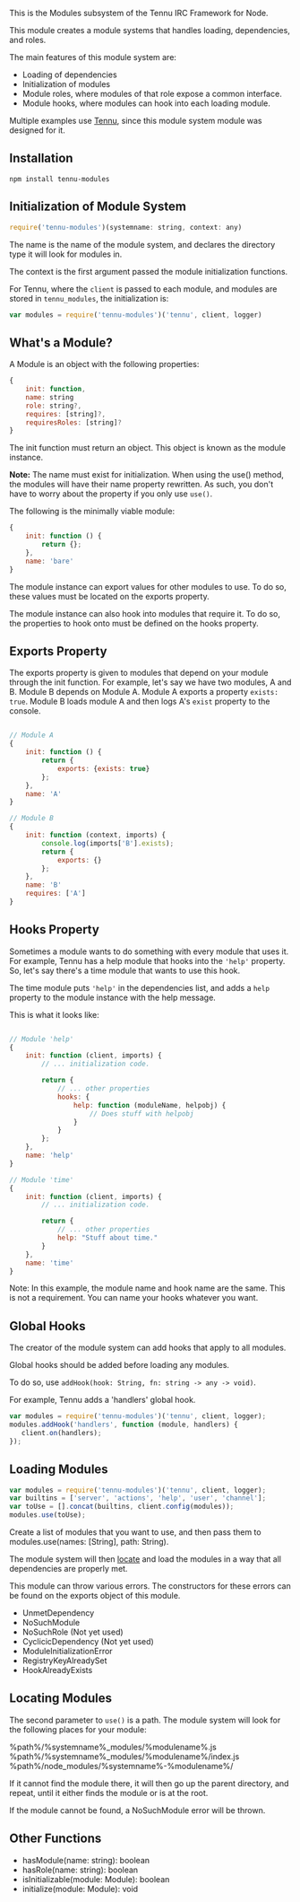 This is the Modules subsystem of the Tennu IRC Framework for Node.

This module creates a module systems that handles loading, dependencies, and roles.

The main features of this module system are:

* Loading of dependencies
* Initialization of modules
* Module roles, where modules of that role expose a common interface.
* Module hooks, where modules can hook into each loading module.

Multiple examples use [Tennu](https://github.com/Tennu/tennu), since this
module system module was designed for it.

## Installation

```
npm install tennu-modules
```

## Initialization of Module System

```javascript
require('tennu-modules')(systemname: string, context: any)
```

The name is the name of the module system, and declares the directory type it
will look for modules in.

The context is the first argument passed the module initialization functions.

For Tennu, where the `client` is passed to each module, 
and modules are stored in `tennu_modules`, the initialization is:

```javascript
var modules = require('tennu-modules')('tennu', client, logger)
```

## What's a Module?

A Module is an object with the following properties:

```javascript
{
    init: function,
    name: string
    role: string?,
    requires: [string]?,
    requiresRoles: [string]?
}
```

The init function must return an object. This object is known as the module instance.

**Note:** The name must exist for initialization. When using the use() method, the modules will
have their name property rewritten. As such, you don't have to worry about the property
if you only use `use()`.

The following is the minimally viable module:

```javascript
{
    init: function () {
        return {};
    },
    name: 'bare'
}
```

The module instance can export values for other modules to use. To do so, these
values must be located on the exports property.

The module instance can also hook into modules that require it. To do so, the properties
to hook onto must be defined on the hooks property.

## Exports Property

The exports property is given to modules that depend on your module through
the init function. For example, let's say we have two modules, A and B.
Module B depends on Module A. Module A exports a property `exists: true`.
Module B loads module A and then logs A's `exist` property to the console.

```javascript

// Module A
{
    init: function () {
        return {
            exports: {exists: true}
        };
    },
    name: 'A'
}

// Module B
{
    init: function (context, imports) {
        console.log(imports['B'].exists);
        return {
            exports: {}
        };
    },
    name: 'B'
    requires: ['A']
}
```

## Hooks Property

Sometimes a module wants to do something with every module that uses it.
For example, Tennu has a help module that hooks into the `'help'` property.
So, let's say there's a time module that wants to use this hook.

The time module puts `'help'` in the dependencies list, and adds a `help`
property to the module instance with the help message.

This is what it looks like:

```javascript

// Module 'help'
{
    init: function (client, imports) {
        // ... initialization code.

        return {
            // ... other properties
            hooks: {
                help: function (moduleName, helpobj) {
                    // Does stuff with helpobj
                }
            }
        };
    },
    name: 'help'
}

// Module 'time'
{
    init: function (client, imports) {
        // ... initialization code.

        return {
            // ... other properties
            help: "Stuff about time."
        }
    },
    name: 'time'
}
```

Note: In this example, the module name and hook name are the same.
This is not a requirement. You can name your hooks whatever you want.

## Global Hooks

The creator of the module system can add hooks that apply to all modules.

Global hooks should be added before loading any modules.

To do so, use `addHook(hook: String, fn: string -> any -> void)`.

For example, Tennu adds a 'handlers' global hook.

```javascript
var modules = require('tennu-modules')('tennu', client, logger);
modules.addHook('handlers', function (module, handlers) {
   client.on(handlers); 
});
```

## Loading Modules

```javascript
var modules = require('tennu-modules')('tennu', client, logger);
var builtins = ['server', 'actions', 'help', 'user', 'channel'];
var toUse = [].concat(builtins, client.config(modules));
modules.use(toUse);
```

Create a list of modules that you want to use, and then pass them to
modules.use(names: [String], path: String).

The module system will then [locate](#Locate%20Modules) and load the modules in a way
that all dependencies are properly met.

This module can throw various errors. The constructors for these errors can be
found on the exports object of this module.

* UnmetDependency
* NoSuchModule
* NoSuchRole (Not yet used)
* CyclicicDependency (Not yet used)
* ModuleInitializationError
* RegistryKeyAlreadySet
* HookAlreadyExists

## Locating Modules

The second parameter to `use()` is a path. The module system will look for the following
places for your module:

%path%/%systemname%_modules/%modulename%.js
%path%/%systemname%_modules/%modulename%/index.js
%path%/node_modules/%systemname%-%modulename%/

If it cannot find the module there, it will then go up the parent directory, and repeat,
until it either finds the module or is at the root.

If the module cannot be found, a NoSuchModule error will be thrown.

## Other Functions

* hasModule(name: string): boolean
* hasRole(name: string): boolean
* isInitializable(module: Module): boolean
* initialize(module: Module): void